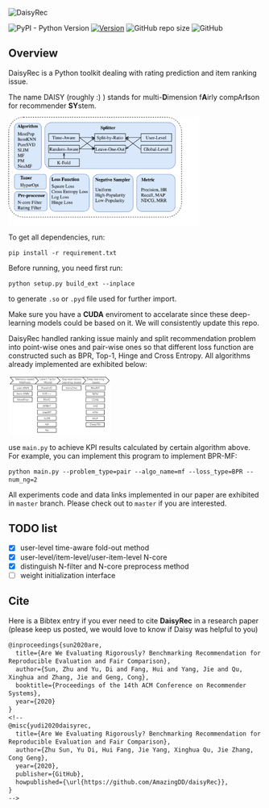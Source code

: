 ![DaisyRec](pics/logo.png)

![PyPI - Python Version](https://img.shields.io/pypi/pyversions/scikit-daisy) [![Version](https://img.shields.io/badge/version-v1.1.2-orange)](https://github.com/AmazingDD/daisyRec) ![GitHub repo size](https://img.shields.io/github/repo-size/amazingdd/daisyrec) ![GitHub](https://img.shields.io/github/license/amazingdd/daisyrec)

## Overview

<!-- ![daisyRec's structure](pics/structure.png) -->

DaisyRec is a Python toolkit dealing with rating prediction and item ranking issue.

The name DAISY (roughly :) ) stands for multi-**D**imension f**A**irly compAr**I**son for recommender **SY**stem.

<img src="pics/DiasyRec.png" align="center" width="75%" style="margin: 0 auto">

To get all dependencies, run:

    pip install -r requirement.txt

Before running, you need first run: 

    python setup.py build_ext --inplace

to generate `.so` or `.pyd` file used for further import.

Make sure you have a **CUDA** enviroment to accelarate since these deep-learning models could be based on it. We will consistently update this repo.

DaisyRec handled ranking issue mainly and split recommendation problem into point-wise ones and pair-wise ones so that different loss function are constructed such as BPR, Top-1, Hinge and Cross Entropy. All algorithms already implemented are exhibited below:

<img src="pics/algos.png" width="40%" height="30%" style="margin: auto; cursor:default" />

use `main.py` to achieve KPI results calculated by certain algorithm above. For example, you can implement this program to implement BPR-MF:

    python main.py --problem_type=pair --algo_name=mf --loss_type=BPR --num_ng=2

All experiments code and data links implemented in our paper are exhibited in `master` branch. Please check out to `master` if you are interested.

## TODO list

- [x] user-level time-aware fold-out method
- [x] user-level/item-level/user-item-level N-core
- [x] distinguish N-filter and N-core preprocess method
- [ ] weight initialization interface

## Cite

Here is a Bibtex entry if you ever need to cite **DaisyRec** in a research paper (please keep us posted, we would love to know if Daisy was helpful to you)

```
@inproceedings{sun2020are,
  title={Are We Evaluating Rigorously? Benchmarking Recommendation for Reproducible Evaluation and Fair Comparison},
  author={Sun, Zhu and Yu, Di and Fang, Hui and Yang, Jie and Qu, Xinghua and Zhang, Jie and Geng, Cong},
  booktitle={Proceedings of the 14th ACM Conference on Recommender Systems},
  year={2020}
}
<!--
@misc{yudi2020daisyrec,
  title={Are We Evaluating Rigorously? Benchmarking Recommendation for Reproducible Evaluation and Fair Comparison},
  author={Zhu Sun, Yu Di, Hui Fang, Jie Yang, Xinghua Qu, Jie Zhang, Cong Geng},
  year={2020},
  publisher={GitHub},
  howpublished={\url{https://github.com/AmazingDD/daisyRec}},
}
-->
```
